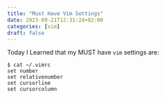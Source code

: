 ```yaml
---
title: "Must Have Vim Settings"
date: 2023-09-21T12:31:24+02:00
categories: [vim]
draft: false
---
```


Today I Learned that my MUST have `vim` settings are:

```
$ cat ~/.vimrc
set number
set relativenumber
set cursorline
set cursorcolumn
```